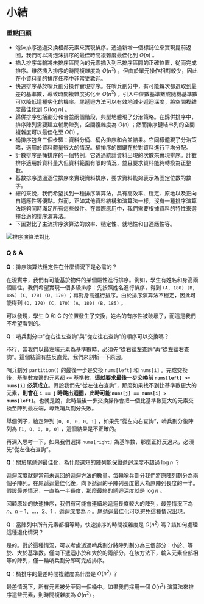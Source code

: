 # 小結

### 重點回顧

- 泡沫排序透過交換相鄰元素來實現排序。透過新增一個標誌位來實現提前返回，我們可以將泡沫排序的最佳時間複雜度最佳化到 $O(n)$ 。
- 插入排序每輪將未排序區間內的元素插入到已排序區間的正確位置，從而完成排序。雖然插入排序的時間複雜度為 $O(n^2)$ ，但由於單元操作相對較少，因此在小資料量的排序任務中非常受歡迎。
- 快速排序基於哨兵劃分操作實現排序。在哨兵劃分中，有可能每次都選取到最差的基準數，導致時間複雜度劣化至 $O(n^2)$ 。引入中位數基準數或隨機基準數可以降低這種劣化的機率。尾遞迴方法可以有效地減少遞迴深度，將空間複雜度最佳化到 $O(\log n)$ 。
- 歸併排序包括劃分和合並兩個階段，典型地體現了分治策略。在歸併排序中，排序陣列需要建立輔助陣列，空間複雜度為 $O(n)$ ；然而排序鏈結串列的空間複雜度可以最佳化至 $O(1)$ 。
- 桶排序包含三個步驟：資料分桶、桶內排序和合並結果。它同樣體現了分治策略，適用於資料體量很大的情況。桶排序的關鍵在於對資料進行平均分配。
- 計數排序是桶排序的一個特例，它透過統計資料出現的次數來實現排序。計數排序適用於資料量大但資料範圍有限的情況，並且要求資料能夠轉換為正整數。
- 基數排序透過逐位排序來實現資料排序，要求資料能夠表示為固定位數的數字。
- 總的來說，我們希望找到一種排序演算法，具有高效率、穩定、原地以及正向自適應性等優點。然而，正如其他資料結構和演算法一樣，沒有一種排序演算法能夠同時滿足所有這些條件。在實際應用中，我們需要根據資料的特性來選擇合適的排序演算法。
- 下圖對比了主流排序演算法的效率、穩定性、就地性和自適應性等。

![排序演算法對比](summary.assets/sorting_algorithms_comparison.png)

### Q & A

**Q**：排序演算法穩定性在什麼情況下是必需的？

在現實中，我們有可能基於物件的某個屬性進行排序。例如，學生有姓名和身高兩個屬性，我們希望實現一個多級排序：先按照姓名進行排序，得到 `(A, 180) (B, 185) (C, 170) (D, 170)` ；再對身高進行排序。由於排序演算法不穩定，因此可能得到 `(D, 170) (C, 170) (A, 180) (B, 185)` 。

可以發現，學生 D 和 C 的位置發生了交換，姓名的有序性被破壞了，而這是我們不希望看到的。

**Q**：哨兵劃分中“從右往左查詢”與“從左往右查詢”的順序可以交換嗎？

不行，當我們以最左端元素為基準數時，必須先“從右往左查詢”再“從左往右查詢”。這個結論有些反直覺，我們來剖析一下原因。

哨兵劃分 `partition()` 的最後一步是交換 `nums[left]` 和 `nums[i]` 。完成交換後，基準數左邊的元素都 `<=` 基準數，**這就要求最後一步交換前 `nums[left] >= nums[i]` 必須成立**。假設我們先“從左往右查詢”，那麼如果找不到比基準數更大的元素，**則會在 `i == j` 時跳出迴圈，此時可能 `nums[j] == nums[i] > nums[left]`**。也就是說，此時最後一步交換操作會把一個比基準數更大的元素交換至陣列最左端，導致哨兵劃分失敗。

舉個例子，給定陣列 `[0, 0, 0, 0, 1]` ，如果先“從左向右查詢”，哨兵劃分後陣列為 `[1, 0, 0, 0, 0]` ，這個結果是不正確的。

再深入思考一下，如果我們選擇 `nums[right]` 為基準數，那麼正好反過來，必須先“從左往右查詢”。

**Q**：關於尾遞迴最佳化，為什麼選短的陣列能保證遞迴深度不超過 $\log n$ ？

遞迴深度就是當前未返回的遞迴方法的數量。每輪哨兵劃分我們將原陣列劃分為兩個子陣列。在尾遞迴最佳化後，向下遞迴的子陣列長度最大為原陣列長度的一半。假設最差情況，一直為一半長度，那麼最終的遞迴深度就是 $\log n$ 。

回顧原始的快速排序，我們有可能會連續地遞迴長度較大的陣列，最差情況下為 $n$、$n - 1$、$\dots$、$2$、$1$ ，遞迴深度為 $n$ 。尾遞迴最佳化可以避免這種情況出現。

**Q**：當陣列中所有元素都相等時，快速排序的時間複雜度是 $O(n^2)$ 嗎？該如何處理這種退化情況？

是的。對於這種情況，可以考慮透過哨兵劃分將陣列劃分為三個部分：小於、等於、大於基準數。僅向下遞迴小於和大於的兩部分。在該方法下，輸入元素全部相等的陣列，僅一輪哨兵劃分即可完成排序。

**Q**：桶排序的最差時間複雜度為什麼是 $O(n^2)$ ？

最差情況下，所有元素被分至同一個桶中。如果我們採用一個 $O(n^2)$ 演算法來排序這些元素，則時間複雜度為 $O(n^2)$ 。
